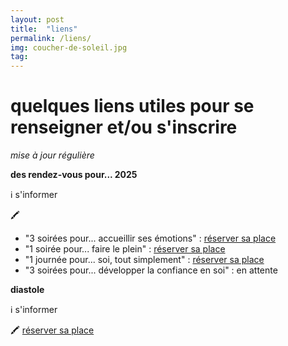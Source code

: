 ```yaml
---
layout: post
title:  "liens"
permalink: /liens/
img: coucher-de-soleil.jpg
tag: 
---
```

# **quelques liens utiles pour se renseigner et/ou s'inscrire**
*mise à jour régulière*

**des rendez-vous pour... 2025**

ℹ s'informer

🖍
* "3 soirées pour... accueillir ses émotions" : [réserver sa place](https://framaforms.org/3-soirees-pour-accueillir-ses-emotions-frinscription-2025-1727699019)
* "1 soirée pour... faire le plein" : [réserver sa place](https://framaforms.org/1-soiree-pour-faire-le-plein-frinscription-2025-1727699389)
* "1 journée pour... soi, tout simplement" : [réserver sa place](https://framaforms.org/1-journee-pour-soi-tout-simplement-frinscription-2025-1727699607)
* "3 soirées pour... développer la confiance en soi" : en attente

**diastole**

ℹ s'informer

🖍 [réserver sa place](https://framaforms.org/diastole-inscription-2025-1727684880)

